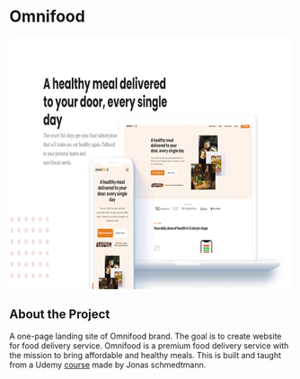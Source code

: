 # Omnifood

<p align="center">
  <img src="img/mockup.png" alt="Logo" width="900" height="450">
</p>

## About the Project
A one-page landing site of Omnifood brand. The goal is to create website for food delivery service.
Omnifood is a premium food delivery service with the mission to bring affordable and healthy meals. 
This is built and taught from a Udemy [course] made by Jonas schmedtmann.


[course]: https://www.udemy.com/course/design-and-develop-a-killer-website-with-html5-and-css3/
